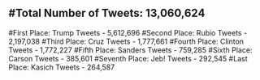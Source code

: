 #Total Number of Tweets: 13,060,624 
---
#First Place: Trump Tweets - 5,612,696
#Second Place: Rubio Tweets - 2,197,038
#Third Place: Cruz Tweets - 1,777,661
#Fourth Place: Clinton Tweets - 1,772,227
#Fifth Place: Sanders Tweets - 759,285
#Sixth Place: Carson Tweets - 385,601
#Seventh Place: Jeb! Tweets - 292,545
#Last Place: Kasich Tweets - 264,587
